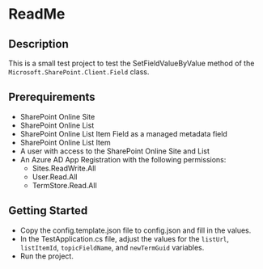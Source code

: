 # ReadMe

## Description

This is a small test project to test the SetFieldValueByValue method of the `Microsoft.SharePoint.Client.Field` class.

## Prerequirements

- SharePoint Online Site
- SharePoint Online List
- SharePoint Online List Item Field as a managed metadata field
- SharePoint Online List Item
- A user with access to the SharePoint Online Site and List
- An Azure AD App Registration with the following permissions:
  - Sites.ReadWrite.All
  - User.Read.All
  - TermStore.Read.All

## Getting Started

- Copy the config.template.json file to config.json and fill in the values.
- In the TestApplication.cs file, adjust the values for the `listUrl`, `listItemId`, `topicFieldName`, and `newTermGuid` variables.
- Run the project.